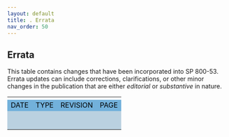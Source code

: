 ```yaml
---
layout: default
title: . Errata 
nav_order: 50
---
```


## Errata

This table contains changes that have been incorporated into SP 800-53. Errata updates can include corrections, clarifications, or other minor changes in the publication that are either _editorial_ or _substantive_ in nature.

<table>
  <tr>
    <td>
    </td>
    <td>
    </td>
    <td>
    </td>    
    <td>
    </td>
    <td>
    </td>
    <td>
    </td>
  </tr>
  <tr>
    <td style="background-color:#72b1db">
<span style="color:#000000">DATE</span>
    </td>
    <td style="background-color:#72b1db">
<span style="color:#000000">TYPE</span>
    </td>
    <td colspan="3" style="background-color:#72b1db">
<span style="color:#000000">REVISION</span>
    </td>
    <td style="background-color:#72b1db">
<span style="color:#000000">PAGE</span>
    </td>
  </tr>
  <tr>
    <td style="background-color:#bad1e0">
<span style="color:#000000"></span>
    </td>
    <td style="background-color:#bad1e0">
<span style="color:#000000"></span>
    </td>
    <td colspan="3" style="background-color:#bad1e0">
<span style="color:#000000"></span>
    </td>
    <td style="background-color:#bad1e0">
<span style="color:#000000"></span>
    </td>
  </tr>
  <tr>
    <td style="background-color:#bad1e0">
<span style="color:#000000"></span>
    </td>
    <td style="background-color:#bad1e0">
<span style="color:#000000"></span>
    </td>
    <td colspan="3" style="background-color:#bad1e0">
<span style="color:#000000"></span>
    </td>
    <td style="background-color:#bad1e0">
<span style="color:#000000"></span>
    </td>
  </tr>
  <tr>
    <td style="background-color:#bad1e0">
<span style="color:#000000"></span>
    </td>
    <td style="background-color:#bad1e0">
<span style="color:#000000"></span>
    </td>
    <td colspan="3" style="background-color:#bad1e0">
<span style="color:#000000"></span>
    </td>
    <td style="background-color:#bad1e0">
<span style="color:#000000"></span>
    </td>
  </tr>
  <tr>
    <td style="background-color:#bad1e0">
<span style="color:#000000"></span>
    </td>
    <td style="background-color:#bad1e0">
<span style="color:#000000"></span>
    </td>
    <td colspan="3" style="background-color:#bad1e0">
<span style="color:#000000"></span>
    </td>
    <td style="background-color:#bad1e0">
<span style="color:#000000"></span>
    </td>
  </tr>
  <tr>
    <td style="background-color:#bad1e0">
<span style="color:#000000"></span>
    </td>
    <td style="background-color:#bad1e0">
<span style="color:#000000"></span>
    </td>
    <td colspan="3" style="background-color:#bad1e0">
<span style="color:#000000"></span>
    </td>
    <td style="background-color:#bad1e0">
<span style="color:#000000"></span>
    </td>
  </tr>
  <tr>
    <td style="background-color:#bad1e0">
<span style="color:#000000"></span>
    </td>
    <td style="background-color:#bad1e0">
<span style="color:#000000"></span>
    </td>
    <td colspan="3" style="background-color:#bad1e0">
<span style="color:#000000"></span>
    </td>
    <td style="background-color:#bad1e0">
<span style="color:#000000"></span>
    </td>
  </tr>
  <tr>
    <td style="background-color:#bad1e0">
<span style="color:#000000"></span>
    </td>
    <td style="background-color:#bad1e0">
<span style="color:#000000"></span>
    </td>
    <td colspan="3" style="background-color:#bad1e0">
<span style="color:#000000"></span>
    </td>
    <td style="background-color:#bad1e0">
<span style="color:#000000"></span>
    </td>
  </tr>
</table>

